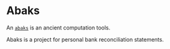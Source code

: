 # Abaks

An [`abaks`](https://en.wikipedia.org/wiki/Abacus) is an ancient computation tools.

Abaks is a project for personal bank reconciliation statements.
